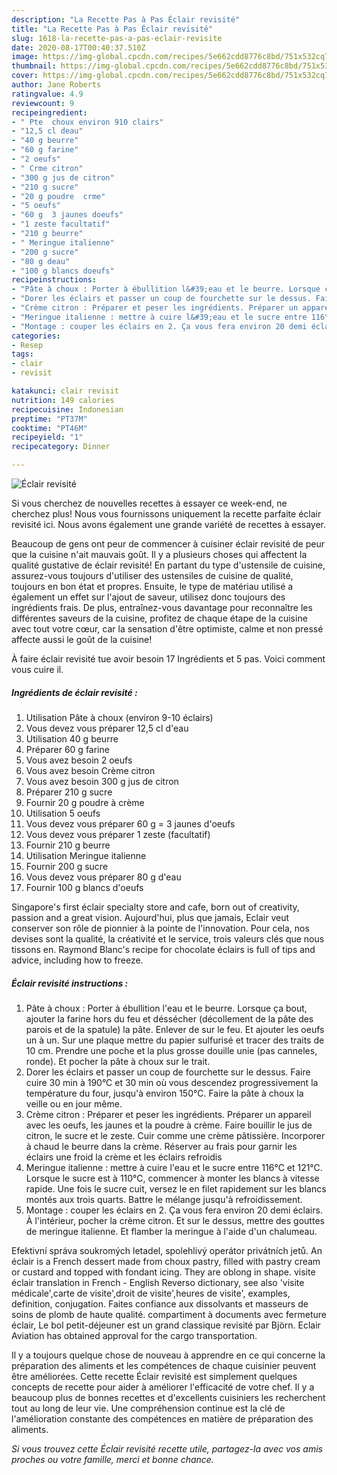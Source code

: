 ```yaml
---
description: "La Recette Pas à Pas Éclair revisité"
title: "La Recette Pas à Pas Éclair revisité"
slug: 1618-la-recette-pas-a-pas-eclair-revisite
date: 2020-08-17T00:40:37.510Z
image: https://img-global.cpcdn.com/recipes/5e662cdd8776c8bd/751x532cq70/eclair-revisite-photo-principale-de-la-recette.jpg
thumbnail: https://img-global.cpcdn.com/recipes/5e662cdd8776c8bd/751x532cq70/eclair-revisite-photo-principale-de-la-recette.jpg
cover: https://img-global.cpcdn.com/recipes/5e662cdd8776c8bd/751x532cq70/eclair-revisite-photo-principale-de-la-recette.jpg
author: Jane Roberts
ratingvalue: 4.9
reviewcount: 9
recipeingredient:
- " Pte  choux environ 910 clairs"
- "12,5 cl deau"
- "40 g beurre"
- "60 g farine"
- "2 oeufs"
- " Crme citron"
- "300 g jus de citron"
- "210 g sucre"
- "20 g poudre  crme"
- "5 oeufs"
- "60 g  3 jaunes doeufs"
- "1 zeste facultatif"
- "210 g beurre"
- " Meringue italienne"
- "200 g sucre"
- "80 g deau"
- "100 g blancs doeufs"
recipeinstructions:
- "Pâte à choux : Porter à ébullition l&#39;eau et le beurre. Lorsque ça bout, ajouter la farine hors du feu et déssécher (décollement de la pâte des parois et de la spatule) la pâte. Enlever de sur le feu. Et ajouter les oeufs un à un. Sur une plaque mettre du papier sulfurisé et tracer des traits de 10 cm. Prendre une poche et la plus grosse douille unie (pas canneles, ronde). Et pocher la pâte à choux sur le trait."
- "Dorer les éclairs et passer un coup de fourchette sur le dessus. Faire cuire 30 min à 190°C et 30 min où vous descendez progressivement la température du four, jusqu&#39;à environ 150°C. Faire la pâte à choux la veille ou en jour même."
- "Crème citron : Préparer et peser les ingrédients. Préparer un appareil avec les oeufs, les jaunes et la poudre à crème. Faire bouillir le jus de citron, le sucre et le zeste. Cuir comme une crème pâtissière. Incorporer à chaud le beurre dans la crème. Réserver au frais pour garnir les éclairs une froid la crème et les éclairs refroidis"
- "Meringue italienne : mettre à cuire l&#39;eau et le sucre entre 116℃ et 121℃. Lorsque le sucre est à 110℃, commencer à monter les blancs à vitesse rapide. Une fois le sucre cuit, versez le en filet rapidement sur les blancs montés aux trois quarts. Battre le mélange jusqu&#39;à refroidissement."
- "Montage : couper les éclairs en 2. Ça vous fera environ 20 demi éclairs. À l&#39;intérieur, pocher la crème citron. Et sur le dessus, mettre des gouttes de meringue italienne. Et flamber la meringue à l&#39;aide d&#39;un chalumeau."
categories:
- Resep
tags:
- clair
- revisit

katakunci: clair revisit 
nutrition: 149 calories
recipecuisine: Indonesian
preptime: "PT37M"
cooktime: "PT46M"
recipeyield: "1"
recipecategory: Dinner

---
```



![Éclair revisité](https://img-global.cpcdn.com/recipes/5e662cdd8776c8bd/751x532cq70/eclair-revisite-photo-principale-de-la-recette.jpg)

Si vous cherchez de nouvelles recettes à essayer ce week-end, ne cherchez plus! Nous vous fournissons uniquement la recette parfaite éclair revisité ici. Nous avons également une grande variété de recettes à essayer.

Beaucoup de gens ont peur de commencer à cuisiner éclair revisité de peur que la cuisine n'ait mauvais goût. Il y a plusieurs choses qui affectent la qualité gustative de éclair revisité! En partant du type d'ustensile de cuisine, assurez-vous toujours d'utiliser des ustensiles de cuisine de qualité, toujours en bon état et propres. Ensuite, le type de matériau utilisé a également un effet sur l'ajout de saveur, utilisez donc toujours des ingrédients frais. De plus, entraînez-vous davantage pour reconnaître les différentes saveurs de la cuisine, profitez de chaque étape de la cuisine avec tout votre cœur, car la sensation d'être optimiste, calme et non pressé affecte aussi le goût de la cuisine!

<!--inarticleads1-->

À faire éclair revisité tue avoir besoin 17 Ingrédients et 5 pas. Voici comment vous cuire il.

##### Ingrédients de éclair revisité :

1. Utilisation  Pâte à choux (environ 9-10 éclairs)
1. Vous devez vous préparer 12,5 cl d&#39;eau
1. Utilisation 40 g beurre
1. Préparer 60 g farine
1. Vous avez besoin 2 oeufs
1. Vous avez besoin  Crème citron
1. Vous avez besoin 300 g jus de citron
1. Préparer 210 g sucre
1. Fournir 20 g poudre à crème
1. Utilisation 5 oeufs
1. Vous devez vous préparer 60 g = 3 jaunes d&#39;oeufs
1. Vous devez vous préparer 1 zeste (facultatif)
1. Fournir 210 g beurre
1. Utilisation  Meringue italienne
1. Fournir 200 g sucre
1. Vous devez vous préparer 80 g d&#39;eau
1. Fournir 100 g blancs d&#39;oeufs


Singapore&#39;s first éclair specialty store and cafe, born out of creativity, passion and a great vision. Aujourd&#39;hui, plus que jamais, Eclair veut conserver son rôle de pionnier à la pointe de l&#39;innovation. Pour cela, nos devises sont la qualité, la créativité et le service, trois valeurs clés que nous tissons en. Raymond Blanc&#39;s recipe for chocolate éclairs is full of tips and advice, including how to freeze. 

<!--inarticleads2-->

##### Éclair revisité instructions :

1. Pâte à choux : Porter à ébullition l&#39;eau et le beurre. Lorsque ça bout, ajouter la farine hors du feu et déssécher (décollement de la pâte des parois et de la spatule) la pâte. Enlever de sur le feu. Et ajouter les oeufs un à un. Sur une plaque mettre du papier sulfurisé et tracer des traits de 10 cm. Prendre une poche et la plus grosse douille unie (pas canneles, ronde). Et pocher la pâte à choux sur le trait.
1. Dorer les éclairs et passer un coup de fourchette sur le dessus. Faire cuire 30 min à 190°C et 30 min où vous descendez progressivement la température du four, jusqu&#39;à environ 150°C. Faire la pâte à choux la veille ou en jour même.
1. Crème citron : Préparer et peser les ingrédients. Préparer un appareil avec les oeufs, les jaunes et la poudre à crème. Faire bouillir le jus de citron, le sucre et le zeste. Cuir comme une crème pâtissière. Incorporer à chaud le beurre dans la crème. Réserver au frais pour garnir les éclairs une froid la crème et les éclairs refroidis
1. Meringue italienne : mettre à cuire l&#39;eau et le sucre entre 116℃ et 121℃. Lorsque le sucre est à 110℃, commencer à monter les blancs à vitesse rapide. Une fois le sucre cuit, versez le en filet rapidement sur les blancs montés aux trois quarts. Battre le mélange jusqu&#39;à refroidissement.
1. Montage : couper les éclairs en 2. Ça vous fera environ 20 demi éclairs. À l&#39;intérieur, pocher la crème citron. Et sur le dessus, mettre des gouttes de meringue italienne. Et flamber la meringue à l&#39;aide d&#39;un chalumeau.


Efektivní správa soukromých letadel, spolehlivý operátor privátních jetů. An éclair is a French dessert made from choux pastry, filled with pastry cream or custard and topped with fondant icing. They are oblong in shape. visite éclair translation in French - English Reverso dictionary, see also &#39;visite médicale&#39;,carte de visite&#39;,droit de visite&#39;,heures de visite&#39;, examples, definition, conjugation. Faites confiance aux dissolvants et masseurs de soins de plomb de haute qualité. compartiment à documents avec fermeture éclair, Le bol petit-déjeuner est un grand classique revisité par Björn. Eclair Aviation has obtained approval for the cargo transportation. 

<!--inarticleads1-->

<p>
Il y a toujours quelque chose de nouveau à apprendre en ce qui concerne la préparation des aliments et les compétences de chaque cuisinier peuvent être améliorées. Cette recette Éclair revisité est simplement quelques concepts de recette pour aider à améliorer l'efficacité de votre chef. Il y a beaucoup plus de bonnes recettes et d'excellents cuisiniers les recherchent tout au long de leur vie. Une compréhension continue est la clé de l'amélioration constante des compétences en matière de préparation des aliments.
</p>

<p>
<i>Si vous trouvez cette Éclair revisité recette utile, partagez-la avec vos amis proches ou votre famille, merci et bonne chance.</i>
</p>
